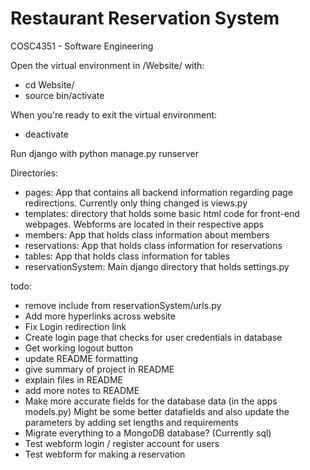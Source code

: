 # Restaurant Reservation System
 COSC4351 - Software Engineering

Open the virtual environment in /Website/ with:
- cd Website/
- source bin/activate

When you're ready to exit the virtual environment:
- deactivate

Run django with python manage.py runserver

Directories:
- pages: App that contains all backend information regarding page redirections. Currently only thing changed is views.py
- templates: directory that holds some basic html code for front-end webpages. Webforms are located in their respective apps
- members: App that holds class information about members
- reservations: App that holds class information for reservations
- tables: App that holds class information for tables
- reservationSystem: Main django directory that holds settings.py

todo:
- remove include from reservationSystem/urls.py
- Add more hyperlinks across website
- Fix Login redirection link
- Create login page that checks for user credentials in database
- Get working logout button
- update README formatting
- give summary of project in README
- explain files in README
- add more notes to README
- Make more accurate fields for the database data (in the apps models.py) Might be some better datafields and also update the parameters by adding set lengths and requirements
- Migrate everything to a MongoDB database? (Currently sql)
- Test webform login / register account for users
- Test webform for making a reservation
